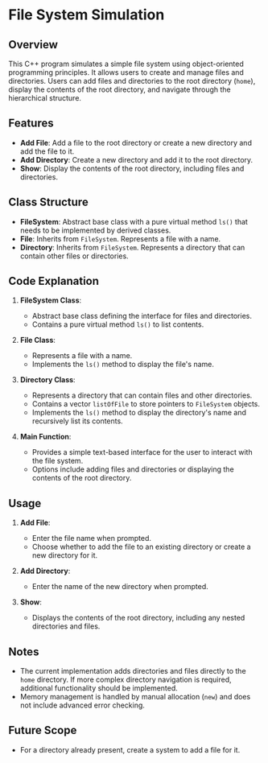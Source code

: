 # File System Simulation

## Overview

This C++ program simulates a simple file system using object-oriented programming principles. It allows users to create and manage files and directories. Users can add files and directories to the root directory (`home`), display the contents of the root directory, and navigate through the hierarchical structure.

## Features

- **Add File**: Add a file to the root directory or create a new directory and add the file to it.
- **Add Directory**: Create a new directory and add it to the root directory.
- **Show**: Display the contents of the root directory, including files and directories.

## Class Structure

- **FileSystem**: Abstract base class with a pure virtual method `ls()` that needs to be implemented by derived classes.
- **File**: Inherits from `FileSystem`. Represents a file with a name.
- **Directory**: Inherits from `FileSystem`. Represents a directory that can contain other files or directories.

## Code Explanation

1. **FileSystem Class**:
   - Abstract base class defining the interface for files and directories.
   - Contains a pure virtual method `ls()` to list contents.

2. **File Class**:
   - Represents a file with a name.
   - Implements the `ls()` method to display the file's name.

3. **Directory Class**:
   - Represents a directory that can contain files and other directories.
   - Contains a vector `listOfFile` to store pointers to `FileSystem` objects.
   - Implements the `ls()` method to display the directory's name and recursively list its contents.

4. **Main Function**:
   - Provides a simple text-based interface for the user to interact with the file system.
   - Options include adding files and directories or displaying the contents of the root directory.

## Usage

1. **Add File**:
   - Enter the file name when prompted.
   - Choose whether to add the file to an existing directory or create a new directory for it.

2. **Add Directory**:
   - Enter the name of the new directory when prompted.

3. **Show**:
   - Displays the contents of the root directory, including any nested directories and files.

## Notes

- The current implementation adds directories and files directly to the `home` directory. If more complex directory navigation is required, additional functionality should be implemented.
- Memory management is handled by manual allocation (`new`) and does not include advanced error checking.

## Future Scope
- For a directory already present, create a system to add a file for it.